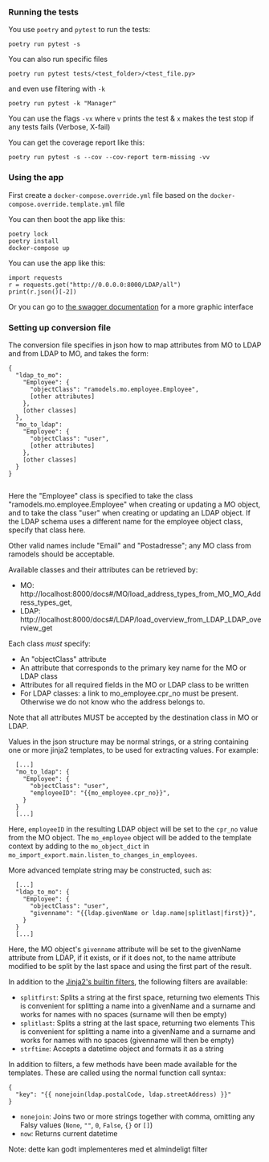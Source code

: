 ### Running the tests

You use `poetry` and `pytest` to run the tests:

`poetry run pytest -s`

You can also run specific files

`poetry run pytest tests/<test_folder>/<test_file.py>`

and even use filtering with `-k`

`poetry run pytest -k "Manager"`

You can use the flags `-vx` where `v` prints the test & `x` makes the test stop if any tests fails (Verbose, X-fail)

You can get the coverage report like this:

`poetry run pytest -s --cov --cov-report term-missing -vv`

### Using the app

First create a `docker-compose.override.yml` file based on the
`docker-compose.override.template.yml` file

You can then boot the app like this:

```
poetry lock
poetry install
docker-compose up
```

You can use the app like this:

```
import requests
r = requests.get("http://0.0.0.0:8000/LDAP/all")
print(r.json()[-2])
```

Or you can go to [the swagger documentation](http://localhost:8000/docs) for a more graphic interface

### Setting up conversion file

The conversion file specifies in json how to map attributes from MO to LDAP and from LDAP to MO,
and takes the form:

```
{
  "ldap_to_mo":
    "Employee": {
      "objectClass": "ramodels.mo.employee.Employee",
      [other attributes]
    },
    [other classes]
  },
  "mo_to_ldap":
    "Employee": {
      "objectClass": "user",
      [other attributes]
    },
    [other classes]
  }
}
    
```
Here the "Employee" class is specified to take the class "ramodels.mo.employee.Employee" when creating or 
updating a MO object, and to take the class "user" when creating or updating an LDAP object.
If the LDAP schema uses a different name for the employee object class, specify that class here.

Other valid names include "Email" and "Postadresse"; any MO class from ramodels should be acceptable.

Available classes and their attributes can be retrieved by:
* MO: http://localhost:8000/docs#/MO/load_address_types_from_MO_MO_Address_types_get, 
* LDAP: http://localhost:8000/docs#/LDAP/load_overview_from_LDAP_LDAP_overview_get 

Each class _must_ specify:
* An "objectClass" attribute
* An attribute that corresponds to the primary key name for the MO or LDAP class
* Attributes for all required fields in the MO or LDAP class to be written
* For LDAP classes: a link to mo_employee.cpr_no must be present. Otherwise we do not know who the address belongs to.


Note that all attributes MUST be accepted by the destination class in MO or LDAP.

Values in the json structure may be normal strings, or a string containing one or more jinja2 templates,
to be used for extracting values. For example:

```
  [...]
  "mo_to_ldap": {
    "Employee": {
      "objectClass": "user",
      "employeeID": "{{mo_employee.cpr_no}}",
    }
  }
  [...]
```
Here, `employeeID` in the resulting LDAP object will be set to the `cpr_no` value from the MO object.
The `mo_employee` object will be added to the template context by adding to the `mo_object_dict` in 
`mo_import_export.main.listen_to_changes_in_employees`.

More advanced template string may be constructed, such as:
```
  [...]
  "ldap_to_mo": {
    "Employee": {
      "objectClass": "user",
      "givenname": "{{ldap.givenName or ldap.name|splitlast|first}}",
    }
  }
  [...]
```
Here, the MO object's `givenname` attribute will be set to the givenName attribute from LDAP,
if it exists, or if it does not, to the name attribute modified to be split by the last space and 
using the first part of the result.

In addition to the [Jinja2's builtin filters](https://jinja.palletsprojects.com/en/3.1.x/templates/#builtin-filters),
the following filters are available:

* `splitfirst`: Splits a string at the first space, returning two elements
  This is convenient for splitting a name into a givenName and a surname
  and works for names with no spaces (surname will then be empty)
* `splitlast`: Splits a string at the last space, returning two elements
  This is convenient for splitting a name into a givenName and a surname
  and works for names with no spaces (givenname will then be empty)
* `strftime`: Accepts a datetime object and formats it as a string

In addition to filters, a few methods have been made available for the templates.
These are called using the normal function call syntax:
```
{
  "key": "{{ nonejoin(ldap.postalCode, ldap.streetAddress) }}"
}
```
* `nonejoin`: Joins two or more strings together with comma, omitting any Falsy values 
  (`None`, `""`, `0`, `False`, `{}` or `[]`)
* `now`: Returns current datetime

Note: dette kan godt implementeres med et almindeligt filter
